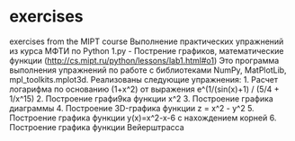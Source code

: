 # exercises
exercises from the MIPT course 
Выполнение практических упражнений из курса МФТИ по Python
1.py - Пострение графиков, математические функции (http://cs.mipt.ru/python/lessons/lab1.html#o1)
    Это программа выполнения упражнений по работе с библиотеками NumPy, MatPlotLib, mpl_toolkits.mplot3d. 
    Реализованы следующие упражнения:
    1. Расчет логарифма по основанию (1+х^2) от выражения е^(1/(sin(x)+1) / (5/4 + 1/x^15)
    2. Построение графи9ка функции x^2
    3. Построение графика диаграммы 
    4. Построение 3D-графика функции z = x^2 - y^2 
    5. Построение графика функции y(x)=x^2-x-6 с нахождением корней
    6. Построение графика функции Вейерштрасса
